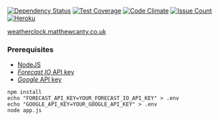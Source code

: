 [![Dependency Status](https://dependencyci.com/github/matthewcanty/weather-clock/badge)](https://dependencyci.com/github/matthewcanty/weather-clock)
[![Test Coverage](https://codeclimate.com/github/matthewcanty/weather-clock/badges/coverage.svg)](https://codeclimate.com/github/matthewcanty/weather-clock/coverage)
[![Code Climate](https://codeclimate.com/github/matthewcanty/weather-clock/badges/gpa.svg)](https://codeclimate.com/github/matthewcanty/weather-clock)
[![Issue Count](https://codeclimate.com/github/matthewcanty/weather-clock/badges/issue_count.svg)](https://codeclimate.com/github/matthewcanty/weather-clock)
[![Heroku](http://heroku-badge.herokuapp.com/?app=analog-weather-clock-2&style=flat)](https://weatherclock.matthewcanty.co.uk/)

[weatherclock.matthewcanty.co.uk](https://weatherclock.matthewcanty.co.uk/)

### Prerequisites
* [NodeJS](https://nodejs.org/en/)
* [_Forecast IO_ API key](https://developer.forecast.io/)
* [_Google_ API key](https://developers.google.com/maps/documentation/javascript/get-api-key)

```
npm install
echo "FORECAST_API_KEY=YOUR_FORECAST_IO_API_KEY" > .env
echo "GOOGLE_API_KEY=YOUR_GOOGLE_API_KEY" > .env
node app.js
```
